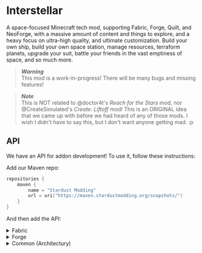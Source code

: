 # Interstellar

A space-focused Minecraft tech mod, supporting Fabric, Forge, Quilt, and NeoForge,
with a massive amount of content and things to explore, and a heavy focus on ultra-high
quality, and ultimate customization. Build your own ship, build your own space station,
manage resources, terraform planets, upgrade your suit, battle your friends in the vast
emptiness of space, and so much more.

> ***Warning*** \
> This mod is a work-in-progress! There will be many bugs and missing features!

> ***Note*** \
> This is NOT related to @doctor4t's *Reach for the Stars* mod, nor @CreateSimulated's *Create: Liftoff* mod! This is an ORIGINAL idea that we came up with before we had heard of any of those mods. I wish I didn't have to say this, but I don't want anyone getting mad. :p

## API

We have an API for addon development! To use it, follow these instructions:

Add our Maven repo:
```kts
repositories {
    maven {
        name = "Stardust Modding"
        url = uri("https://maven.stardustmodding.org/snapshots/")
    }
}
```

And then add the API:

<details>
<summary>Fabric</summary>

```kts
dependencies {
    modApi("org.stardustmodding.interstellar:interstellar-fabric:${rootProject.property("interstellar_version")}")
}
```
</details>

<details>
<summary>Forge</summary>

```kts
dependencies {
    compileOnly(fg.deobf("org.stardustmodding.interstellar:interstellar-forge:${rootProject.property("interstellar_version")}"))
}
```
</details>

<details>
<summary>Common (Architectury)</summary>

```kts
dependencies {
    modApi("org.stardustmodding.interstellar:interstellar-common:${rootProject.property("interstellar_version")}")
}
```
</details>
